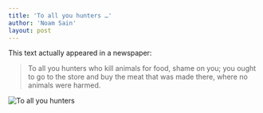 ```yaml
---
title: 'To all you hunters …'
author: 'Noam Sain'
layout: post
---
```


This text actually appeared in a newspaper:

> To all you hunters who kill animals for food, shame on you; you ought to go to the store and buy the meat that was made there, where no animals were harmed.

![To all you hunters](https://2.bp.blogspot.com/_8aN4krk1nsk/SbeyQk96mPI/AAAAAAAAAKU/aFz_6vxqYGA/s1600/To_All_You_Hunters.jpg "To all you hunters")
